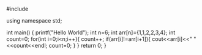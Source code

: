 
#include <iostream>

using namespace std;

int main()
{
    printf("Hello World");
    int n=6;
    int arr[n]={1,1,2,2,3,4};
    int count=0;
    for(int i=0;i<n;i++){
        count++;
        if(arr[i]!=arr[i+1]){
            cout<<arr[i]<<"  "<<count<<endl;
            count=0;
        }
    }
    return 0;
}
